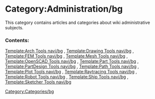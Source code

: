 # Category:Administration/bg
This category contains articles and categories about wiki administrative subjects.

### Contents:

[Template:Arch Tools navi/bg](Template:Arch_Tools_navi/bg.md) , [Template:Drawing Tools navi/bg](Template:Drawing_Tools_navi/bg.md) , [Template:FEM Tools navi/bg](Template:FEM_Tools_navi/bg.md) , [Template:Mesh Tools navi/bg](Template:Mesh_Tools_navi/bg.md) , [Template:OpenSCAD Tools navi/bg](Template:OpenSCAD_Tools_navi/bg.md) , [Template:Part Tools navi/bg](Template:Part_Tools_navi/bg.md) , [Template:PartDesign Tools navi/bg](Template:PartDesign_Tools_navi/bg.md) , [Template:Path Tools navi/bg](Template:Path_Tools_navi/bg.md) , [Template:Plot Tools navi/bg](Template:Plot_Tools_navi/bg.md) , [Template:Raytracing Tools navi/bg](Template:Raytracing_Tools_navi/bg.md) , [Template:Robot Tools navi/bg](Template:Robot_Tools_navi/bg.md) , [Template:Ship Tools navi/bg](Template:Ship_Tools_navi/bg.md) , [Template:Sketcher Tools navi/bg](Template:Sketcher_Tools_navi/bg.md)

[Category:Categories/bg](Category:Categories/bg.md)

